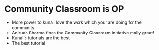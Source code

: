 # Community Classroom is OP
        
- More power to kunal. love the work which your are doing for the community.
- Anirudh Sharma finds the Community Classroom initiative really great!
- Kunal's tutorials are the best
- The best tutorial
